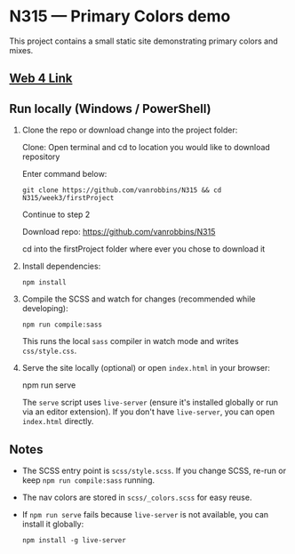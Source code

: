 # N315 — Primary Colors demo

This project contains a small static site demonstrating primary colors and mixes.

## [Web 4 Link](https://in-info-web4.luddy.indianapolis.iu.edu/~vanrobbi/N315/primaryColors/index.html)

## Run locally (Windows / PowerShell)

1. Clone the repo or download change into the project folder:

   Clone:
   Open terminal and cd to location you would like to download repository

   Enter command below:

   `git clone https://github.com/vanrobbins/N315 && cd N315/week3/firstProject`

   Continue to step 2

   Download repo:
   https://github.com/vanrobbins/N315

   cd into the firstProject folder where ever you chose to download it

2. Install dependencies:

   `npm install`

3. Compile the SCSS and watch for changes (recommended while developing):

   `npm run compile:sass`

   This runs the local `sass` compiler in watch mode and writes `css/style.css`.

4. Serve the site locally (optional) or open `index.html` in your browser:

   npm run serve

   The `serve` script uses `live-server` (ensure it's installed globally or run via an editor extension). If you don't have `live-server`, you can open `index.html` directly.

## Notes

- The SCSS entry point is `scss/style.scss`. If you change SCSS, re-run or keep `npm run compile:sass` running.
- The nav colors are stored in `scss/_colors.scss` for easy reuse.
- If `npm run serve` fails because `live-server` is not available, you can install it globally:

  `npm install -g live-server`
